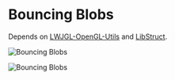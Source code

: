 Bouncing Blobs
================

Depends on [LWJGL-OpenGL-Utils](https://github.com/ra4king/LWJGL-OpenGL-Utils) and [LibStruct](https://github.com/ra4king/LibStruct).

![Bouncing Blobs](http://i.imgur.com/MQuvixm.png)

![Bouncing Blobs](http://i.imgur.com/HQTNPXx.png)

